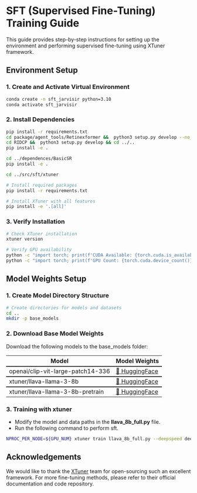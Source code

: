 # SFT (Supervised Fine-Tuning) Training Guide

This guide provides step-by-step instructions for setting up the environment and performing supervised fine-tuning using XTuner framework.

## Environment Setup

### 1. Create and Activate Virtual Environment

```bash
conda create -n sft_jarvisir python=3.10
conda activate sft_jarvisir
```

### 2. Install Dependencies

```bash
pip install -r requirements.txt
cd package/agent_tools/Retinexformer &&  python3 setup.py develop --no_cuda_ext && cd ..
cd RIDCP &&  python3 setup.py develop && cd ../..
pip install -e .

cd ../dependences/BasicSR
pip install -e .

cd ../src/sft/xtuner

# Install required packages
pip install -r requirements.txt

# Install XTuner with all features
pip install -e '.[all]'
```

### 3. Verify Installation

```bash
# Check XTuner installation
xtuner version

# Verify GPU availability
python -c "import torch; print(f'CUDA Available: {torch.cuda.is_available()}')"
python -c "import torch; print(f'GPU Count: {torch.cuda.device_count()}')"
```

## Model Weights Setup

### 1. Create Model Directory Structure

```bash
# Create directories for models and datasets
cd ..
mkdir -p base_models
```

### 2. Download Base Model Weights

Download the following models to the base_models folder:
<table>
    <tr>
        <th>Model</th><th>Model Weights</th>
    </tr>
    <tr style="border-top: 2px solid">
        <td>openai/clip-vit-large-patch14-336</td><td><a href="https://huggingface.co/openai/clip-vit-large-patch14-336"> 🤗 HuggingFace</a></td>
    </tr>
    <tr style="border-top: 2px solid">
        <td>xtuner/llava-llama-3-8b</td><td><a href="https://huggingface.co/xtuner/llava-llama-3-8b"> 🤗 HuggingFace</a></td>
    </tr>
    <tr style="border-top: 2px solid">
        <td>xtuner/llava-llama-3-8b-pretrain</td><td><a href="https://huggingface.co/xtuner/llava-llama-3-8b-pretrain"> 🤗 HuggingFace</a></td>
    </tr>
</table>

### 3. Training with xtuner
- Modify the model and data paths in the **llava_8b_full.py** file. 
- Run the following command to perform sft. 
```bash
NPROC_PER_NODE=${GPU_NUM} xtuner train llava_8b_full.py --deepspeed deepspeed_zero2
```

## Acknowledgements
We would like to thank the [XTuner](https://github.com/InternLM/xtuner) team for open-sourcing such an excellent framework. For more fine-tuning methods, please refer to their official documentation and code repository.



